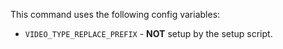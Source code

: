 This command uses the following config variables:

- `VIDEO_TYPE_REPLACE_PREFIX` - **NOT** setup by the setup script.
